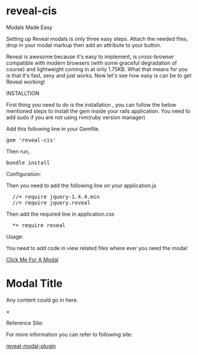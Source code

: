 reveal-cis
==========


Modals Made Easy

Setting up Reveal modals is only three easy steps. Attach the needed files, drop in your modal markup then add an attribute to your button.

Reveal is awesome because it's easy to implement, is cross-browser compatible with modern browsers (with some graceful degradation of course) and lightweight coming in at only 1.75KB. What that means for you is that it's fast, sexy and just works. Now let's see how easy is can be to get Reveal working!


INSTALLTION

First thing you need to do is the installation , you can follow the below mentioned steps to install the gem inside your rails application.
You need to add sudo if you are not using rvm(ruby version manager)


Add this following line in your Gemfile.
<pre>
gem 'reveal-cis'
</pre>

Then run,

<pre>
bundle install
</pre>

Configuration:

Then you need to add the following line on your application.js

<pre>
  //= require jquery-1.4.4.min
  //= require jquery.reveal
</pre>

Then add the required line in application.css

<pre>
  *= require reveal
</pre>

Usage:

You need to add code in view related files where ever you need the modal:

  <a href="#" data-reveal-id="myModal" >Click Me For A Modal</a>

  <div id="myModal" class="reveal-modal">
	<h1>Modal Title</h1>
	<p>Any content could go in here.</p>
	<a class="close-reveal-modal">&#215;</a>
  </div>


Reference Site:

For more information you can refer to following site:

<a href="http://zurb.com/playground/reveal-modal-plugin">reveal-modal-plugin</a>
